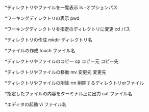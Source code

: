 *ディレクトリやファイルを一覧表示
 ls -オプションパス

*ワーキングディレクトリの表示
 pwd

*ワーキングディレクトリを指定のディレクトリに変更
 cd パス

*ディレクトリの作成
 mkdir ディレクトリ名

*ファイルの作成
 touch ファイル名

*ディレクトリやファイルのコピー
 cp コピー元 コピー先

*ディレクトリやファイルの移動
 mv 変更元 変更先

*ディレクトリやファイルの削除
 rm 削除するディレクトリorファイル

*指定したファイルの内容をターミナル上に出力
 cat ファイル名

*エディタの起動
 vi ファイル名

